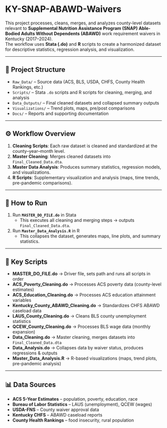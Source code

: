 # KY-SNAP-ABAWD-Waivers

This project processes, cleans, merges, and analyzes county-level datasets relevant to **Supplemental Nutrition Assistance Program (SNAP) Able-Bodied Adults Without Dependents (ABAWD)** work requirement waivers in Kentucky (2017–2024).  
The workflow uses **Stata (.do)** and **R** scripts to create a harmonized dataset for descriptive statistics, regression analysis, and visualization.

---

## 📂 Project Structure
- `Raw_Data/` – Source data (ACS, BLS, USDA, CHFS, County Health Rankings, etc.)
- `Scripts/` – Stata `.do` scripts and R scripts for cleaning, merging, and analysis
- `Data_Outputs/` – Final cleaned datasets and collapsed summary outputs
- `Visualizations/` – Trend plots, maps, pre/post comparisons
- `Docs/` – Reports and supporting documentation

---

## ⚙️ Workflow Overview
1. **Cleaning Scripts**: Each raw dataset is cleaned and standardized at the county–year–month level.  
2. **Master Cleaning**: Merges cleaned datasets into `Final_Cleaned_Data.dta`.  
3. **Master Data Analysis**: Produces summary statistics, regression models, and visualizations.  
4. **R Scripts**: Supplementary visualization and analysis (maps, time trends, pre-pandemic comparisons).  

---

## 🚀 How to Run
1. Run **`MASTER_DO_FILE.do`** in Stata  
   - This executes all cleaning and merging steps → outputs `Final_Cleaned_Data.dta`.  
2. Run **`Master_Data_Analysis.R`** in R  
   - This collapses the dataset, generates maps, line plots, and summary statistics.  

---

## 🧾 Key Scripts
- **MASTER_DO_FILE.do** → Driver file, sets path and runs all scripts in order  
- **ACS_Poverty_Cleaning.do** → Processes ACS poverty data (county-level estimates)  
- **ACS_Education_Cleaning.do** → Processes ACS education attainment variables  
- **Kentucky_County_ABAWD_Cleaning.do** → Standardizes CHFS ABAWD caseload data  
- **LAUS_County_Cleaning.do** → Cleans BLS county unemployment statistics  
- **QCEW_County_Cleaning.do** → Processes BLS wage data (monthly expansion)  
- **Data_Cleaning.do** → Master cleaning, merges datasets into `Final_Cleaned_Data.dta`  
- **Data_Analysis.do** → Collapses data by waiver status, produces regressions & outputs  
- **Master_Data_Analysis.R** → R-based visualizations (maps, trend plots, pre-pandemic analysis)  

---

## 📊 Data Sources
- **ACS 5-Year Estimates** – population, poverty, education, race  
- **Bureau of Labor Statistics** – LAUS (unemployment), QCEW (wages)  
- **USDA-FNS** – County waiver approval data  
- **Kentucky CHFS** – ABAWD caseload reports  
- **County Health Rankings** – food insecurity, rural population  
